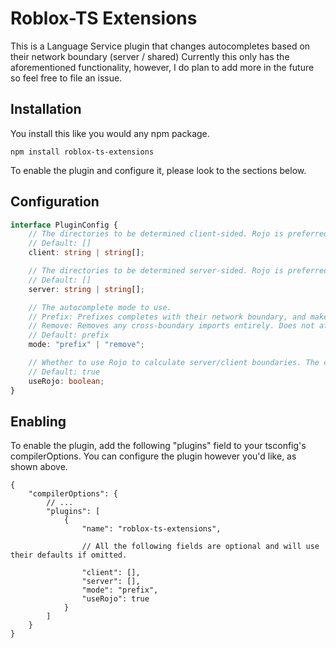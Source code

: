 # Roblox-TS Extensions
This is a Language Service plugin that changes autocompletes based on their network boundary (server / shared)
Currently this only has the aforementioned functionality, however, I do plan to add more in the future so feel free to file an issue.

## Installation
You install this like you would any npm package.

`npm install roblox-ts-extensions`

To enable the plugin and configure it, please look to the sections below.

## Configuration
```ts
interface PluginConfig {
	// The directories to be determined client-sided. Rojo is preferred, however these can override Rojo if necessary.
	// Default: []
	client: string | string[];

	// The directories to be determined server-sided. Rojo is preferred, however these can override Rojo if necessary.
	// Default: []
	server: string | string[];

	// The autocomplete mode to use.
	// Prefix: Prefixes completes with their network boundary, and makes cross-boundary (client<->server, shared->client/server) imports type only.
	// Remove: Removes any cross-boundary imports entirely. Does not affect manual imports or existing imports.
	// Default: prefix
	mode: "prefix" | "remove";

	// Whether to use Rojo to calculate server/client boundaries. The client and server properties can override certain directories if necessary.
	// Default: true
	useRojo: boolean;
}
```


## Enabling
To enable the plugin, add the following "plugins" field to your tsconfig's compilerOptions. You can configure the plugin however you'd like, as shown above.
```jsonc
{
	"compilerOptions": {
		// ...
		"plugins": [
			{
				"name": "roblox-ts-extensions",

				// All the following fields are optional and will use their defaults if omitted.

				"client": [],
				"server": [],
				"mode": "prefix",
				"useRojo": true
			}
		]
	}
}
```
